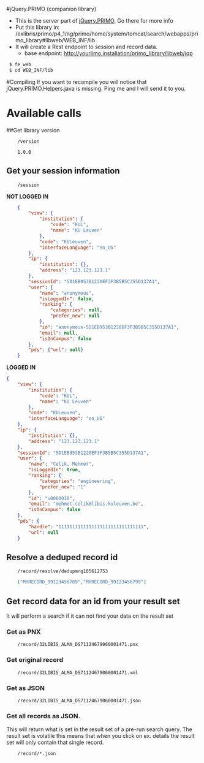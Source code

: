 #jQuery.PRIMO (companion library)

- This is the server part of [jQuery.PRIMO](https://github.com/mehmetc/jQuery.PRIMO). Go there for more info
- Put this library in: /exlibris/primo/p4_1/ng/primo/home/system/tomcat/search/webapps/primo_library#libweb/WEB_INF/lib
- It will create a Rest endpoint to session and record data. 
    - base endpoint: http://yourlimo.installation/primo_library/libweb/jqp
```bash
 $ fe_web
 $ cd WEB_INF/lib
```

#Compiling
If you want to recompile you will notice that jQuery.PRIMO.Helpers.java is missing. Ping me and I will send it to you. 


# Available calls
##Get library version
```http
    /version
```

```string
    1.0.0
```    

## Get your session information
```http
    /session
```

**NOT LOGGED IN**
```json
    {
        "view": {
            "institution": {
                "code": "KUL",
                "name": "KU Leuven"
            },
            "code": "KULeuven",
            "interfaceLanguage": "en_US"
        },
        "ip": {
            "institution": {},
            "address": "123.123.123.1"
        },
        "sessionId": "5D1EB953B1220EF3F3B5B5C355D137A1",
        "user": {
            "name": "anonymous",
            "isLoggedIn": false,
            "ranking": {
                "categories": null,
                "prefer_new": null
            },
            "id": "anonymous-5D1EB953B1220EF3F3B5B5C355D137A1",
            "email": null,
            "isOnCampus": false
        },
        "pds": {"url": null}
    }
```

**LOGGED IN**
```json
{
    "view": {
        "institution": {
            "code": "KUL",
            "name": "KU Leuven"
        },
        "code": "KULeuven",
        "interfaceLanguage": "en_US"
    },
    "ip": {
        "institution": {},
        "address": "123.123.123.1"
    },
    "sessionId": "5D1EB953B1220EF3F3B5B5C355D137A1",
    "user": {
        "name": "Celik, Mehmet",
        "isLoggedIn": true,
        "ranking": {
            "categories": "engineering",
            "prefer_new": "1"
        },
        "id": "u0060010",
        "email": "mehmet.celik@libis.kuleuven.be",
        "isOnCampus": false
    },
    "pds": {
        "handle": "1111111111111111111111111111111",
        "url": null
    }
```

## Resolve a deduped record id
```http
    /record/resolve/dedupmrg105612753
```    

```json
    ["MYRECORD_99123456789","MYRECORD_99123456799"]
```

## Get record data for an id from your result set
It will perform a search if it can not find your data on the result set
### Get as PNX
```http
    /record/32LIBIS_ALMA_DS71124679060001471.pnx
```
### Get original record
```http    
    /record/32LIBIS_ALMA_DS71124679060001471.xml
```
### Get as JSON
```http    
    /record/32LIBIS_ALMA_DS71124679060001471.json
```
### Get all records as JSON. 
This will return what is set in the result set of a pre-run search query. The result set is volatile this means
that when you click on ex. details the result set will only contain that single record.
```http    
    /record/*.json
```
